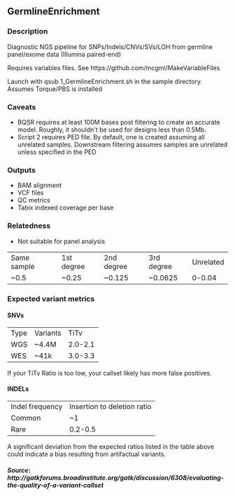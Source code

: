 <h2>GermlineEnrichment</h2>
<h3>Description</h3>
<p>Diagnostic NGS pipeline for SNPs/Indels/CNVs/SVs/LOH from germline panel/exome data (Illumina paired-end)</p>
<p>Requires variables files. See https://github.com/mcgml/MakeVariableFiles</p>
<p>Launch with qsub 1_GermlineEnrichment.sh in the sample directory. Assumes Torque/PBS is installed</p>
<h3>Caveats</h3>
<ul>
  <li>BQSR requires at least 100M bases post filtering to create an accurate model. Roughly, it shouldn't be used for designs less than 0.5Mb.</li>
  <li>Script 2 requires PED file. By default, one is created assuming all unrelated samples. Downstream filtering assumes samples are unrelated unless specified in the PED</li>
</ul>
<h3>Outputs</h3>
<ul>
  <li>BAM alignment</li>
  <li>VCF files</li>
  <li>QC metrics</li>
  <li>Tabix indexed coverage per base</li>
</ul>
<h3>Relatedness</h3>
<ul>
  <li>Not suitable for panel analysis</li>
</ul>
<table>
    <tr>
        <td>Same sample</td>
        <td>1st degree</td>
        <td>2nd degree</td>
        <td>3rd degree</td>
        <td>Unrelated</td>
    </tr>
    <tr>
        <td>~0.5</td>
        <td>~0.25</td>
        <td>~0.125</td>
        <td>~0.0625</td>
        <td>0-0.04</td>
    </tr>
</table>
<h3>Expected variant metrics</h3>
<h4>SNVs</h4>
<table>
    <tr>
        <td>Type</td>
        <td>Variants</td>
        <td>TiTv</td>
    </tr>
    <tr>
        <td>WGS</td>
        <td>~4.4M</td>
        <td>2.0-2.1</td>
    </tr>
    <tr>
        <td>WES</td>
        <td>~41k</td>
        <td>3.0-3.3</td>
    </tr>
</table>
<p>If your TiTv Ratio is too low, your callset likely has more false positives.</p>
<h4>INDELs</h4>
<table>
    <tr>
        <td>Indel frequency</td>
        <td>Insertion to deletion ratio</td>
    </tr>
    <tr>
        <td>Common</td>
        <td>~1</td>
    </tr>
    <tr>
        <td>Rare</td>
        <td>0.2-0.5</td>
    </tr>
</table>
<p>A significant deviation from the expected ratios listed in the table above could indicate a bias resulting from artifactual variants.</p>
<h5>Source: http://gatkforums.broadinstitute.org/gatk/discussion/6308/evaluating-the-quality-of-a-variant-callset</h5>
